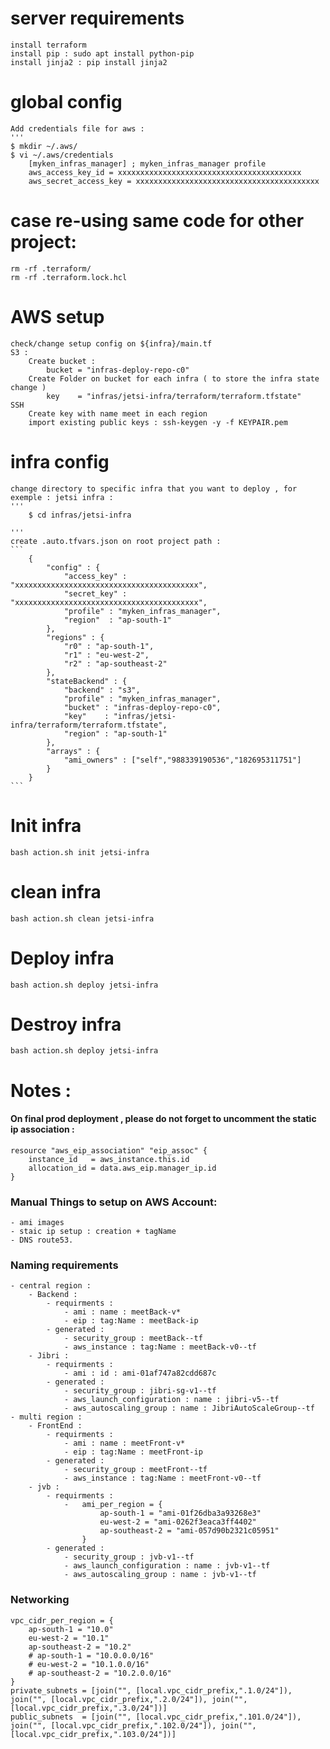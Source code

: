 # server requirements
    install terraform
    install pip : sudo apt install python-pip
    install jinja2 : pip install jinja2

# global config
    
    Add credentials file for aws :
    '''
    $ mkdir ~/.aws/
    $ vi ~/.aws/credentials 
        [myken_infras_manager] ; myken_infras_manager profile
        aws_access_key_id = xxxxxxxxxxxxxxxxxxxxxxxxxxxxxxxxxxxxxxxxx
        aws_secret_access_key = xxxxxxxxxxxxxxxxxxxxxxxxxxxxxxxxxxxxxxxxx
# case re-using same code for other project:
    rm -rf .terraform/
    rm -rf .terraform.lock.hcl

# AWS setup
    check/change setup config on ${infra}/main.tf
    S3 :
        Create bucket : 
            bucket = "infras-deploy-repo-c0"
        Create Folder on bucket for each infra ( to store the infra state change )
            key    = "infras/jetsi-infra/terraform/terraform.tfstate"
    SSH
        Create key with name meet in each region
        import existing public keys : ssh-keygen -y -f KEYPAIR.pem

    
# infra config
    change directory to specific infra that you want to deploy , for exemple : jetsi infra :
    '''
        $ cd infras/jetsi-infra

    '''
    create .auto.tfvars.json on root project path :
    ```
        {
            "config" : {
                "access_key" : "xxxxxxxxxxxxxxxxxxxxxxxxxxxxxxxxxxxxxxxxx",
                "secret_key" : "xxxxxxxxxxxxxxxxxxxxxxxxxxxxxxxxxxxxxxxxx",
                "profile" : "myken_infras_manager",
                "region"  : "ap-south-1"
            },
            "regions" : {
                "r0" : "ap-south-1",
                "r1" : "eu-west-2",
                "r2" : "ap-southeast-2"
            },
            "stateBackend" : {
                "backend" : "s3",
                "profile" : "myken_infras_manager",
                "bucket" : "infras-deploy-repo-c0",
                "key"    : "infras/jetsi-infra/terraform/terraform.tfstate",
                "region" : "ap-south-1"
            },
            "arrays" : {
                "ami_owners" : ["self","988339190536","182695311751"]
            }
        }
    ```

# Init infra
    bash action.sh init jetsi-infra

# clean infra
    bash action.sh clean jetsi-infra

# Deploy infra
    bash action.sh deploy jetsi-infra

# Destroy infra
    bash action.sh deploy jetsi-infra



# Notes :

#### On final prod deployment , please do not forget to uncomment the static ip association :
    resource "aws_eip_association" "eip_assoc" {
        instance_id   = aws_instance.this.id
        allocation_id = data.aws_eip.manager_ip.id
    }


###  Manual Things to setup on AWS Account:
    - ami images
    - staic ip setup : creation + tagName
    - DNS route53.


### Naming requirements
    - central region :
        - Backend :
            - requirments :
                - ami : name : meetBack-v* 
                - eip : tag:Name : meetBack-ip
            - generated :
                - security_group : meetBack--tf
                - aws_instance : tag:Name : meetBack-v0--tf
        - Jibri :
            - requirments :
                - ami : id : ami-01af747a82cdd687c
            - generated :
                - security_group : jibri-sg-v1--tf
                - aws_launch_configuration : name : jibri-v5--tf
                - aws_autoscaling_group : name : JibriAutoScaleGroup--tf
    - multi region :
        - FrontEnd :
            - requirments :
                - ami : name : meetFront-v* 
                - eip : tag:Name : meetFront-ip
            - generated :
                - security_group : meetFront--tf
                - aws_instance : tag:Name : meetFront-v0--tf
        - jvb :
            - requirments :
                -   ami_per_region = {
                        ap-south-1 = "ami-01f26dba3a93268e3"
                        eu-west-2 = "ami-0262f3eaca3ff4402"
                        ap-southeast-2 = "ami-057d90b2321c05951"
                    }
            - generated :
                - security_group : jvb-v1--tf
                - aws_launch_configuration : name : jvb-v1--tf
                - aws_autoscaling_group : name : jvb-v1--tf

### Networking
    vpc_cidr_per_region = {
        ap-south-1 = "10.0"
        eu-west-2 = "10.1"
        ap-southeast-2 = "10.2"
        # ap-south-1 = "10.0.0.0/16"
        # eu-west-2 = "10.1.0.0/16"
        # ap-southeast-2 = "10.2.0.0/16"
    }
    private_subnets = [join("", [local.vpc_cidr_prefix,".1.0/24"]), join("", [local.vpc_cidr_prefix,".2.0/24"]), join("", [local.vpc_cidr_prefix,".3.0/24"])]
    public_subnets  = [join("", [local.vpc_cidr_prefix,".101.0/24"]), join("", [local.vpc_cidr_prefix,".102.0/24"]), join("", [local.vpc_cidr_prefix,".103.0/24"])]
